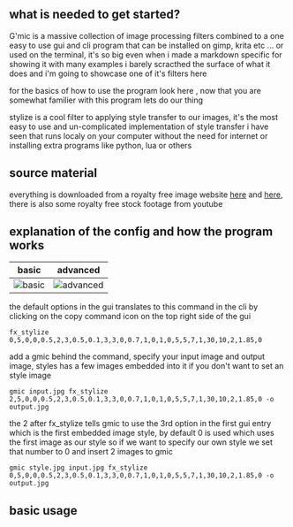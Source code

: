 ## what is needed to get started?
G'mic is a massive collection of image processing filters combined to a one easy to use gui and cli program that can be installed on gimp, krita etc ... 
or used on the terminal, it's so big even when i made a markdown specific for showing it with many examples i barely scracthed the surface of what it does and 
i'm going to showcase one of it's filters here

for the basics of how to use the program look here , now that you are somewhat familier with this program lets do our thing

stylize is a cool filter to applying style transfer to our images, it's the most easy to use and un-complicated implementation of style transfer i have seen that
runs localy on your computer without the need for internet or installing extra programs like python, lua or others

## source material
everything is downloaded from a royalty free image website [here](https://free-images.com/) and [here](https://www.rawpixel.com/free-images), 
there is also some royalty free stock footage from youtube

## explanation of the config and how the program works
| basic | advanced | 
| --- | --- |
| ![basic](https://user-images.githubusercontent.com/59083599/142251747-87337ed0-7a59-4461-addb-bcc2de4bfbed.png) | ![advanced](https://user-images.githubusercontent.com/59083599/142251780-644e1b0a-aa69-4109-b949-4ff65153533f.png) |

the default options in the gui translates to this command in the cli by clicking on the copy command icon on the top right side of the gui
```
fx_stylize 0,5,0,0,0.5,2,3,0.5,0.1,3,3,0,0.7,1,0,1,0,5,5,7,1,30,10,2,1.85,0
```
add a gmic behind the command, specify your input image and output image, styles has a few images embedded into it if you don't want to set an style image

```
gmic input.jpg fx_stylize 2,5,0,0,0.5,2,3,0.5,0.1,3,3,0,0.7,1,0,1,0,5,5,7,1,30,10,2,1.85,0 -o output.jpg
```
the 2 after fx_stylize tells gmic to use the 3rd option in the first gui entry which is the first embedded image style, by default 0 is used which uses the first image
as our style so if we want to specify our own style we set that number to 0 and insert 2 images to gmic
```
gmic style.jpg input.jpg fx_stylize 0,5,0,0,0.5,2,3,0.5,0.1,3,3,0,0.7,1,0,1,0,5,5,7,1,30,10,2,1.85,0 -o output.jpg
```

## basic usage
